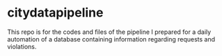 # citydatapipeline
This repo is for the codes and files of the pipeline I prepared for a daily automation of a database containing information regarding requests and violations.
